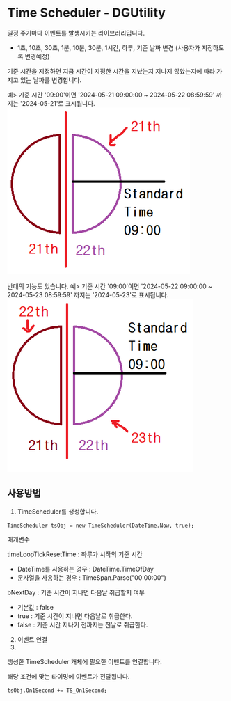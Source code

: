 ﻿# Time Scheduler - DGUtility


일정 주기마다 이벤트를 발생시키는 라이브러리입니다.
-  1초, 10초, 30초, 1분, 10분, 30분, 1시간, 하루, 기준 날짜 변경 (사용자가 지정하도록 변경예정)

기준 시간을 지정하면 지금 시간이 지정한 시간을 지났는지 지나지 않았는지에 따라 가지고 있는 날짜를 변경합니다.


예>
기준 시간 '09:00'이면 '2024-05-21 09:00:00 ~ 2024-05-22 08:59:59' 까지는 '2024-05-21'로 표시됩니다.
![이미지](https://raw.githubusercontent.com/dang-gun/DGUtility_DotNet/main/DGU_TimeTest/ProjectFiles/DGU_TimeStandard_001.png)

반대의 기능도 있습니다.
예>
기준 시간 '09:00'이면 '2024-05-22 09:00:00 ~ 2024-05-23 08:59:59' 까지는 '2024-05-23'로 표시됩니다.
![이미지](https://raw.githubusercontent.com/dang-gun/DGUtility_DotNet/main/DGU_TimeTest/ProjectFiles/DGU_TimeStandard_002.png)

## 사용방법
1. TimeScheduler를 생성합니다.

```
TimeScheduler tsObj = new TimeScheduler(DateTime.Now, true);
```

매개변수

timeLoopTickResetTime : 하루가 시작의 기준 시간<br />
- DateTime를 사용하는 경우 : DateTime.TimeOfDay<br />
- 문자열을 사용하는 경우 : TimeSpan.Parse("00:00:00")<br />

bNextDay : 기준 시간이 지나면 다음날 취급할지 여부
- 기본값 : false
- true : 기준 시간이 지나면 다음날로 취급한다.
- false : 기준 시간 지나기 전까지는 전날로 취급한다.

2. 이벤트 연결
1. 
생성한 TimeScheduler 개체에 필요한 이벤트를 연결합니다.

해당 조건에 맞는 타이밍에 이벤트가 전달됩니다.

```
tsObj.On1Second += TS_On1Second;
```